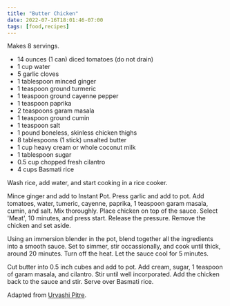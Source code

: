 ```yaml
---
title: "Butter Chicken"
date: 2022-07-16T18:01:46-07:00
tags: [food,recipes]
---
```

Makes 8 servings.

* 14 ounces (1 can) diced tomatoes (do not drain)
* 1 cup water
* 5 garlic cloves
* 1 tablespoon minced ginger 
* 1 teaspoon ground turmeric
* 1 teaspoon ground cayenne pepper
* 1 teaspoon paprika
* 2 teaspoons garam masala
* 1 teaspoon ground cumin
* 1 teaspoon salt
* 1 pound boneless, skinless chicken thighs
* 8 tablespoons (1 stick) unsalted butter
* 1 cup heavy cream or whole coconut milk
* 1 tablespoon sugar
* 0.5 cup chopped fresh cilantro
* 4 cups Basmati rice

Wash rice, add water, and start cooking in a rice cooker.

Mince ginger and add to Instant Pot.
Press garlic and add to pot.
Add tomatoes, water, tumeric, cayenne, paprika, 1 teaspoon
garam masala, cumin, and salt.
Mix thoroughly.
Place chicken on top of the sauce.
Select 'Meat', 10 minutes, and press start.
Release the pressure.
Remove the chicken and set aside.

Using an immersion blender in the pot, blend together all
the ingredients into a 
smooth sauce.
Set to simmer, stir occassionally, and cook until thick, around 20 minutes.
Turn off the heat.
Let the sauce cool for 5 minutes.

Cut butter into 0.5 inch cubes and add to pot.
Add cream, sugar, 1 teaspoon of garam masala, and cilantro.
Stir until well incorporated.
Add the chicken back to the sauce and stir.
Serve over Basmati rice.

Adapted from [Urvashi Pitre][1].

[1]: https://www.newyorker.com/culture/annals-of-gastronomy/the-butter-chicken-lady-who-made-indian-cooks-love-the-instant-pot
